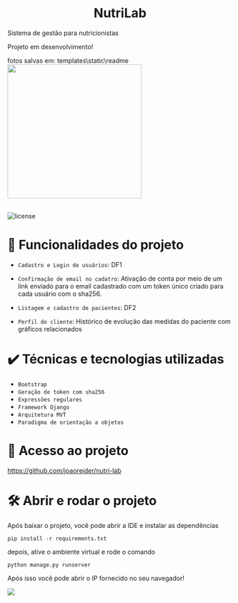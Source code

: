 <h1 align="center"> NutriLab </h1>

<p style='text-align: justify;'> 
Sistema de gestão para nutricionistas
</p>

Projeto em desenvolvimento!


<div style="display: inline_block" >
fotos salvas em: templates\static\readme
<img align="center" width="300" src="#">



</div>


<br>

![license](https://img.shields.io/badge/license-MIT-green)

# :hammer: Funcionalidades do projeto

- `Cadastro e Login de usuários`: DF1
&nbsp;
- `Confirmação de email no cadatro`: Ativação de conta por meio de um link enviado para o email cadastrado com um token único criado para cada usuário com o sha256.
&nbsp;
- `Listagem e cadastro de pacientes`: DF2
&nbsp;

- `Perfil do cliente`: Histórico de evolução das medidas do paciente com gráficos relacionados
&nbsp;


# ✔️ Técnicas e tecnologias utilizadas

- ``Bootstrap``
- ``Geração de token com sha256``
- ``Expressões regulares``
- ``Framework Django``
- ``Arquitetura MVT``
- ``Paradigma de orientação a objetos``



# 📁 Acesso ao projeto


https://github.com/joaoreider/nutri-lab


# 🛠️ Abrir e rodar o projeto

Após baixar o projeto, você pode abrir a IDE e instalar as dependências 
```
pip install -r requirements.txt  
```
depois, ative o ambiente virtual e rode o comando 
```
python manage.py runserver
```
Após isso você pode abrir o IP fornecido no seu navegador!
<div> 
 <a href="https://www.linkedin.com/in/jo%C3%A3o-paulo-2345b3170/" target="_blank"><img src="https://img.shields.io/badge/LinkedIn-0077B5?style=for-the-badge&logo=linkedin&logoColor=white"></a>

</div>